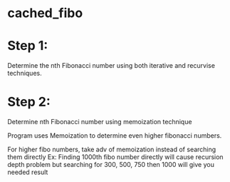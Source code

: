 cached_fibo
===========

Step 1: 
===========
Determine the nth Fibonacci number using both iterative and recurvise techniques.

Step 2: 
===========


Determine nth Fibonacci number using memoization technique


Program uses Memoization to determine even higher fibonacci numbers. 
    
For higher fibo numbers, take adv of memoization instead of searching them directly
    Ex: Finding 1000th fibo number directly will cause recursion depth problem 
    but searching for 300, 500, 750 then 1000 will give you needed result
